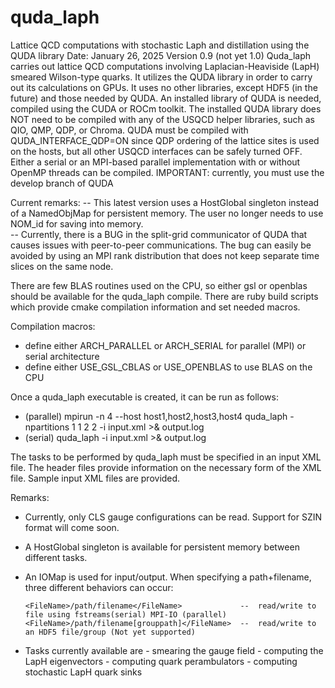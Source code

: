 # quda_laph
Lattice QCD computations with stochastic Laph and distillation using the QUDA library 
Date: January 26, 2025
Version 0.9  (not yet 1.0)
Quda_laph carries out lattice QCD computations involving Laplacian-Heaviside (LapH) smeared
Wilson-type quarks.  It utilizes the QUDA library in order to carry out its calculations on GPUs.
It uses no other libraries, except HDF5 (in the future) and those needed by QUDA.
An installed library of QUDA is needed, compiled using the CUDA or ROCm toolkit.
The installed QUDA library does NOT need to be compiled with any of the USQCD helper libraries, 
such as QIO, QMP, QDP, or Chroma.  QUDA must be compiled with QUDA_INTERFACE_QDP=ON since QDP
ordering of the lattice sites is used on the hosts, but all other USQCD interfaces can be 
safely turned OFF. Either a serial or an MPI-based parallel implementation with or without 
OpenMP threads can be compiled.
IMPORTANT:  currently, you must use the develop branch of QUDA

Current remarks:
  -- This latest version uses a HostGlobal singleton instead of a NamedObjMap for
     persistent memory.  The user no longer needs to use  NOM_id for saving into
     memory.  
  -- Currently, there is a BUG in the split-grid communicator of QUDA that causes
     issues with peer-to-peer communications.  The bug can easily be avoided by using
     an MPI rank distribution that does not keep separate time slices on the same node.

There are few BLAS routines used on the CPU, so either gsl or openblas should be available
for the quda_laph compile.  There are ruby build scripts which provide cmake compilation
information and set needed macros.

Compilation macros:

- define either ARCH_PARALLEL or ARCH_SERIAL for parallel (MPI) or serial architecture
- define either USE_GSL_CBLAS or USE_OPENBLAS to use BLAS on the CPU

Once a quda_laph executable is created, it can be run as follows:

- (parallel)  mpirun -n 4 --host host1,host2,host3,host4  quda_laph  -npartitions 1 1 2 2 -i input.xml >& output.log
- (serial)    quda_laph -i input.xml >& output.log

The tasks to be performed by quda_laph must be specified in an input XML file.  The header
files provide information on the necessary form of the XML file.  Sample input XML files
are provided.

Remarks:

- Currently, only CLS gauge configurations can be read.  Support for SZIN format will come soon.

- A HostGlobal singleton is available for persistent memory between different tasks.

- An IOMap is used for input/output.  When specifying a path+filename, three different behaviors can occur:

      <FileName>/path/filename</FileName>             --  read/write to file using fstreams(serial) MPI-IO (parallel)
      <FileName>/path/filename[grouppath]</FileName>  --  read/write to an HDF5 file/group (Not yet supported)

- Tasks currently available are 
      - smearing the gauge field
      - computing the LapH eigenvectors 
      - computing quark perambulators
      - computing stochastic LapH quark sinks
